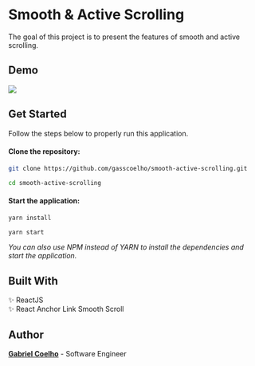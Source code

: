 # Smooth & Active Scrolling

The goal of this project is to present the features of smooth and active scrolling.

## Demo

![](https://media.giphy.com/media/U5UfcVW6vXasdAA6f2/giphy.gif)

## Get Started

Follow the steps below to properly run this application.

#### Clone the repository:

```bash
git clone https://github.com/gasscoelho/smooth-active-scrolling.git
```

```bash
cd smooth-active-scrolling
```

#### Start the application:

```bash
yarn install
```

```bash
yarn start
```

*You can also use NPM instead of YARN to install the dependencies and start the application.*

## Built With

✨ ReactJS <br />
✨ React Anchor Link Smooth Scroll <br />

## Author

**[Gabriel Coelho](https://gasscoelho.me/en)** - Software Engineer
